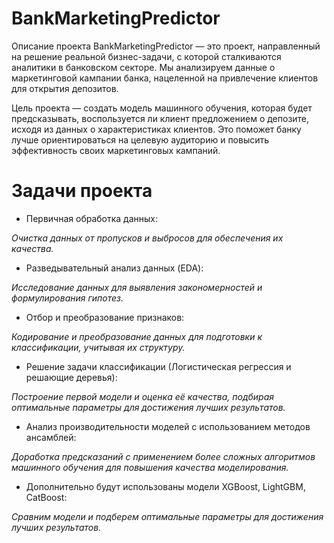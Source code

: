 # BankMarketingPredictor
Описание проекта
BankMarketingPredictor — это проект, направленный на решение реальной бизнес-задачи, с которой сталкиваются аналитики в банковском секторе. Мы анализируем данные о маркетинговой кампании банка, нацеленной на привлечение клиентов для открытия депозитов.

Цель проекта — создать модель машинного обучения, которая будет предсказывать, воспользуется ли клиент предложением о депозите, исходя из данных о характеристиках клиентов. Это поможет банку лучше ориентироваться на целевую аудиторию и повысить эффективность своих маркетинговых кампаний.

# **Задачи проекта**
* Первичная обработка данных:
  
*Очистка данных от пропусков и выбросов для обеспечения их качества.*

* Разведывательный анализ данных (EDA):
  
*Исследование данных для выявления закономерностей и формулирования гипотез.*

* Отбор и преобразование признаков:
  
*Кодирование и преобразование данных для подготовки к классификации, учитывая их структуру.*

* Решение задачи классификации (Логистическая регрессия и решающие деревья):
  
*Построение первой модели и оценка её качества, подбирая оптимальные параметры для достижения лучших результатов.*

* Анализ производительности моделей с использованием методов ансамблей:
  
*Доработка предсказаний с применением более сложных алгоритмов машинного обучения для повышения качества моделирования.*

* Дополнительно будут использованы модели XGBoost, LightGBM, CatBoost:
  
*Сравним модели и подберем оптимальные параметры для достижения лучших результатов.*
